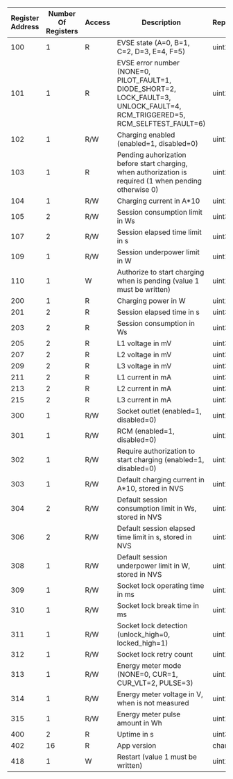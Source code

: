 
Register Address | Number Of Registers |  Access | Description | Representation
--- | --- | --- | --- | ---
100 | 1 | R | EVSE state (A=0, B=1, C=2, D=3, E=4, F=5) | uint16
101 | 1 | R | EVSE error number (NONE=0, PILOT_FAULT=1, DIODE_SHORT=2, LOCK_FAULT=3, UNLOCK_FAULT=4, RCM_TRIGGERED=5, RCM_SELFTEST_FAULT=6) | uint16
102 | 1 | R/W | Charging enabled (enabled=1, disabled=0) | uint16
103 | 1 | R | Pending auhorization before start charging, when authorization is required (1 when pending otherwise 0) | uint16
104 | 1 | R/W | Charging current in A*10 | uint16
105 | 2 | R/W | Session consumption limit in Ws | uint32
107 | 2 | R/W | Session elapsed time limit in s | uint32
109 | 1 | R/W | Session underpower limit in W | uint16
110 | 1 | W | Authorize to start charging when is pending (value 1 must be written) | uint16
200 | 1 | R | Charging power in W | uint16
201 | 2 | R | Session elapsed time in s | uint32
203 | 2 | R | Session consumption in Ws | uint32
205 | 2 | R | L1 voltage in mV | uint32
207 | 2 | R | L2 voltage in mV | uint32
209 | 2 | R | L3 voltage in mV | uint32
211 | 2 | R | L1 current in mA | uint32
213 | 2 | R | L2 current in mA | uint32
215 | 2 | R | L3 current in mA | uint32
300 | 1 | R/W | Socket outlet (enabled=1, disabled=0) | uint16
301 | 1 | R/W | RCM (enabled=1, disabled=0) | uint16
302 | 1 | R/W | Require authorization to start charging (enabled=1, disabled=0) | uint16
303 | 1 | R/W | Default charging current in A*10, stored in NVS | uint16
304 | 2 | R/W | Default session consumption limit in Ws, stored in NVS | uint32
306 | 2 | R/W | Default session elapsed time limit in s, stored in NVS | uint32
308 | 1 | R/W | Default session underpower limit in W, stored in NVS | uint16
309 | 1 | R/W | Socket lock operating time in ms | uint16
310 | 1 | R/W | Socket lock break time in ms | uint16
311 | 1 | R/W | Socket lock detection (unlock_high=0, locked_high=1) | uint16
312 | 1 | R/W | Socket lock retry count | uint16
313 | 1 | R/W | Energy meter mode (NONE=0, CUR=1, CUR_VLT=2, PULSE=3) | uint16
314 | 1 | R/W | Energy meter voltage in V, when is not measured | uint16
315 | 1 | R/W | Energy meter pulse amount in Wh | uint16
400 | 2 | R | Uptime in s | uint32
402 | 16 | R | App version | char[16]
418 | 1 | W | Restart (value 1 must be written) | uint16
